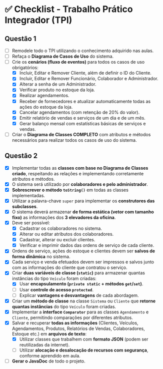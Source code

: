 # ✅ Checklist - Trabalho Prático Integrador (TPI)

## Questão 1

- [ ] Remodele todo o TPI utilizando o conhecimento adquirido nas aulas.
- [ ] Refaça o **Diagrama de Casos de Uso** do sistema.
- [ ] Crie os **cenários (fluxo de eventos)** para todos os casos de uso obrigatórios:
  - [x] Incluir, Editar e Remover Cliente, além de definir o ID do Cliente.
  - [x] Incluir, Editar e Remover Funcionário, Colaborador e Administrador.
  - [x] Alterar a senha de um Administrador.
  - [x] Verificar produto no estoque da loja.
  - [x] Realizar agendamentos.
  - [x] Receber de fornecedores e atualizar automaticamente todas as ações do estoque da loja.
  - [x] Cancelar agendamentos (com retenção de 20% do valor).
  - [x] Emitir relatório de vendas e serviços de um dia e de um mês.
  - [x] Gerar balanço mensal com estatísticas básicas de serviços e vendas.
- [ ] Criar o **Diagrama de Classes COMPLETO** com atributos e métodos necessários para realizar todos os casos de uso do sistema.

## Questão 2

- [x] Implementar todas as **classes com base no Diagrama de Classes criado**, respeitando as relações e implementando corretamente atributos e métodos.
- [x] O sistema será utilizado por **colaboradores e pelo administrador**.
- [x] **Sobrescrever o método `toString()`** em todas as classes implementadas.
- [x] Utilizar a palavra-chave `super` para implementar os **construtores das subclasses**.
- [x] O sistema deverá armazenar **de forma estática (vetor com tamanho fixo)** as informações dos **3 elevadores da oficina**.
- [x] Deve ser possível:
  - [x] Cadastrar os colaboradores no sistema.
  - [x] Alterar ou editar atributos dos colaboradores.
  - [x] Cadastrar, alterar ou excluir clientes.
  - [x] Verificar e imprimir dados das ordens de serviço de cada cliente.
- [x] Ordens de serviço, ações do estoque e clientes devem ser **salvos de forma dinâmica** no sistema.
- [x] Cada serviço e venda efetuados devem ser impressos e salvos junto com as informações do cliente que contratou o serviço.
- [x] Criar **duas variáveis de classe (`static`)** para armazenar quantas instâncias do tipo `Veículo` foram criadas:
  - [x] Usar **encapsulamento (`private static` + métodos `get`/`set`)**.
  - [ ] Usar **controle de acesso `protected`**.
  - [ ] Explicar **vantagens e desvantagens** de cada abordagem.
- [x] Criar um **método de classe** na classe `Sistema` ou `Cliente` que **retorne quantas instâncias** do tipo `Veículo` foram criadas.
- [x] Implementar a **interface `Comparator`** para as classes `Agendamento` e `Cliente`, permitindo comparações por diferentes atributos.
- [x] Salvar e recuperar **todas as informações** (Clientes, Veículos, Agendamentos, Produtos, Relatórios de Vendas, Colaboradores, Estoque etc.) em **arquivos de texto**:
  - [x] Utilizar classes que trabalhem com **formato JSON** (podem ser reutilizadas da internet).
  - [ ] Utilizar **alocação e desalocação de recursos com segurança**, conforme aprendido em aula.
- [ ] **Gerar o JavaDoc** de todo o projeto.
